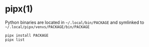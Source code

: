# pipx(1)

Python binaries are located in `~/.local/bin/PACKAGE` and symlinked to `~/.local/pipx/venvs/PACKAGE/bin/PACKAGE`

    pipx install PACKAGE
    pipx list
